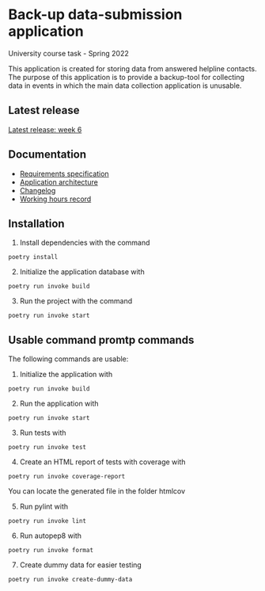 # Back-up data-submission application
University course task - Spring 2022

This application is created for storing data from answered helpline contacts. The purpose of this application is to provide a backup-tool for collecting data in events in which the main data collection application is unusable. 

## Latest release

[Latest release: week 6](https://github.com/heidi-holappa/ot-harjoitustyo/releases/tag/viikko6)

## Documentation

* [Requirements specification](documentation/requirements_specification.md)
* [Application architecture](documentation/architecture.md)
* [Changelog](documentation/changelog.md)
* [Working hours record](documentation/working-hours-record.md)


## Installation
1. Install dependencies with the command 
```
poetry install
```
2. Initialize the application database with
```
poetry run invoke build
```
3. Run the project with the command
```
poetry run invoke start
```

## Usable command promtp commands
The following commands are usable:
1. Initialize the application with
```
poetry run invoke build
```
2. Run the application with
```
poetry run invoke start
```
3. Run tests with
```
poetry run invoke test
```
4. Create an HTML report of tests with coverage with
```
poetry run invoke coverage-report
```
You can locate the generated file in the folder htmlcov

5. Run pylint with 
```
poetry run invoke lint
```
6. Run autopep8 with
```
poetry run invoke format
```

7. Create dummy data for easier testing
```
poetry run invoke create-dummy-data
```

